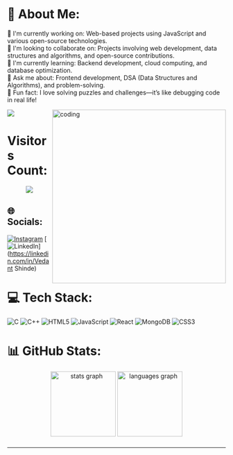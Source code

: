 # 💫 About Me:
🔭 I'm currently working on: Web-based projects using JavaScript and various open-source technologies.<br>🤝 I'm looking to collaborate on: Projects involving web development, data structures and algorithms, and open-source contributions.<br>🌱 I'm currently learning: Backend development, cloud computing, and database optimization.<br>💬 Ask me about: Frontend development, DSA (Data Structures and Algorithms), and problem-solving.<br>🌟 Fun fact: I love solving puzzles and challenges—it’s like debugging code in real life!

<img align="right" alt="coding" width="400" src="https://cdn.dribbble.com/users/1162077/screenshots/3848914/programmer.gif">


[![](https://visitcount.itsvg.in/api?id=vedant-codes&icon=0&color=0)](https://visitcount.itsvg.in)

#  Visitors Count:
<div align="center">
  <img src="https://profile-counter.glitch.me/vedant-codes/count.svg?"  />
</div>

###

## 🌐 Socials:
[![Instagram](https://img.shields.io/badge/Instagram-%23E4405F.svg?logo=Instagram&logoColor=white)](https://instagram.com/_vedant_shinde_12) [![LinkedIn](https://img.shields.io/badge/LinkedIn-%230077B5.svg?logo=linkedin&logoColor=white)](https://linkedin.com/in/Vedant Shinde) 

# 💻 Tech Stack:
![C](https://img.shields.io/badge/c-%2300599C.svg?style=for-the-badge&logo=c&logoColor=white) ![C++](https://img.shields.io/badge/c++-%2300599C.svg?style=for-the-badge&logo=c%2B%2B&logoColor=white) ![HTML5](https://img.shields.io/badge/html5-%23E34F26.svg?style=for-the-badge&logo=html5&logoColor=white) ![JavaScript](https://img.shields.io/badge/javascript-%23323330.svg?style=for-the-badge&logo=javascript&logoColor=%23F7DF1E) ![React](https://img.shields.io/badge/react-%2320232a.svg?style=for-the-badge&logo=react&logoColor=%2361DAFB) ![MongoDB](https://img.shields.io/badge/MongoDB-%234ea94b.svg?style=for-the-badge&logo=mongodb&logoColor=white) ![CSS3](https://img.shields.io/badge/css3-%231572B6.svg?style=for-the-badge&logo=css3&logoColor=white)
# 📊 GitHub Stats:

<div align="center">
  <img src="https://github-readme-stats.vercel.app/api?username=vedant-codes&hide_title=false&hide_rank=false&show_icons=true&include_all_commits=true&count_private=true&disable_animations=false&theme=dracula&locale=en&hide_border=false&order=1" height="150" alt="stats graph"  />
  <img src="https://github-readme-stats.vercel.app/api/top-langs?username=vedant-codes&locale=en&hide_title=false&layout=compact&card_width=320&langs_count=5&theme=dracula&hide_border=false&order=2" height="150" alt="languages graph"  />
</div>



###
---

###

<!-- Proudly created with GPRM ( https://gprm.itsvg.in ) -->

<!--
**vedant-codes/vedant-codes** is a ✨ _special_ ✨ repository because its `README.md` (this file) appears on your GitHub profile.

Here are some ideas to get you started:

- 🔭 I’m currently working on ...
- 🌱 I’m currently learning ...
- 👯 I’m looking to collaborate on ...
- 🤔 I’m looking for help with ...
- 💬 Ask me about ...
- 📫 How to reach me: ...
- 😄 Pronouns: ...
- ⚡ Fun fact: ...
-->
